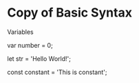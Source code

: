 # Copy of Basic Syntax

Variables

var number = 0;

let str = 'Hello World!';

const constant = 'This is constant';

